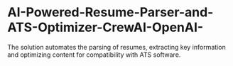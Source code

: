 # AI-Powered-Resume-Parser-and-ATS-Optimizer-CrewAI-OpenAI-
The solution automates the parsing of resumes, extracting key information and optimizing content for compatibility with ATS software.
